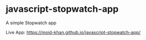 # javascript-stopwatch-app
A simple Stopwatch app


Live App: https://moid-khan.github.io/javascript-stopwatch-app/
